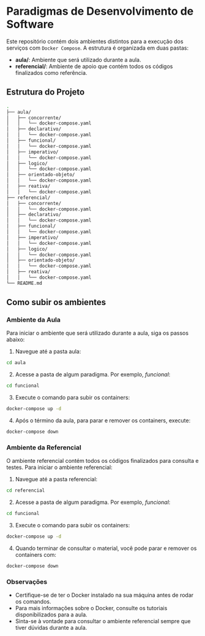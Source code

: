 # Paradigmas de Desenvolvimento de Software

Este repositório contém dois ambientes distintos para a execução dos serviços com `Docker Compose`. A estrutura é organizada em duas pastas:

- **aula/**: Ambiente que será utilizado durante a aula.
- **referencial/**: Ambiente de apoio que contém todos os códigos finalizados como referência.

## Estrutura do Projeto

```bash
.
├── aula/
│   ├── concorrente/
│   │   └── docker-compose.yaml
│   ├── declarativo/
│   │   └── docker-compose.yaml
│   ├── funcional/
│   │   └── docker-compose.yaml
│   ├── imperativo/
│   │   └── docker-compose.yaml
│   ├── logico/
│   │   └── docker-compose.yaml
│   ├── orientado-objeto/
│   │   └── docker-compose.yaml
│   ├── reativa/
│   │   └── docker-compose.yaml
├── referencial/
│   ├── concorrente/
│   │   └── docker-compose.yaml
│   ├── declarativo/
│   │   └── docker-compose.yaml
│   ├── funcional/
│   │   └── docker-compose.yaml
│   ├── imperativo/
│   │   └── docker-compose.yaml
│   ├── logico/
│   │   └── docker-compose.yaml
│   ├── orientado-objeto/
│   │   └── docker-compose.yaml
│   ├── reativa/
│   │   └── docker-compose.yaml
└── README.md
```

## Como subir os ambientes

### Ambiente da Aula

Para iniciar o ambiente que será utilizado durante a aula, siga os passos abaixo:

1. Navegue até a pasta aula:

```bash
cd aula
```

2. Acesse a pasta de algum paradigma. Por exemplo, _funcional_:

```bash
cd funcional
```

3. Execute o comando para subir os containers:

```bash
docker-compose up -d
```

4. Após o término da aula, para parar e remover os containers, execute:

```bash
docker-compose down
```

### Ambiente da Referencial

O ambiente referencial contém todos os códigos finalizados para consulta e testes. Para iniciar o ambiente referencial:

1. Navegue até a pasta referencial:

```bash
cd referencial
```

2. Acesse a pasta de algum paradigma. Por exemplo, _funcional_:

```bash
cd funcional
```

3. Execute o comando para subir os containers:

```bash
docker-compose up -d
```

4. Quando terminar de consultar o material, você pode parar e remover os containers com:

```bash
docker-compose down
```

### Observações

- Certifique-se de ter o Docker instalado na sua máquina antes de rodar os comandos.
- Para mais informações sobre o Docker, consulte os tutoriais disponibilizados para a aula.
- Sinta-se à vontade para consultar o ambiente referencial sempre que tiver dúvidas durante a aula.
